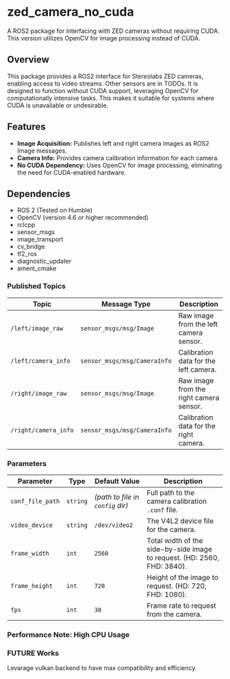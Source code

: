 # zed_camera_no_cuda

A ROS2 package for interfacing with ZED cameras without requiring CUDA.  This version utilizes OpenCV for image processing instead of CUDA.

## Overview

This package provides a ROS2 interface for Stereolabs ZED cameras, enabling access to video streams. Other sensors are in TODOs. It is designed to function without CUDA support, leveraging OpenCV for computationally intensive tasks.  This makes it suitable for systems where CUDA is unavailable or undesirable.

## Features

*   **Image Acquisition:** Publishes left and right camera images as ROS2 Image messages.
*   **Camera Info:** Provides camera calibration information for each camera.
*   **No CUDA Dependency:** Uses OpenCV for image processing, eliminating the need for CUDA-enabled hardware.

## Dependencies

*   ROS 2 (Tested on Humble)
*   OpenCV (version 4.6 or higher recommended)
*   rclcpp
*   sensor_msgs
*   image_transport
*   cv_bridge
*   tf2_ros
*   diagnostic_updater
*   ament_cmake


### Published Topics

| Topic                | Message Type                    | Description                              |
| -------------------- | ------------------------------- | ---------------------------------------- |
| `/left/image_raw`    | `sensor_msgs/msg/Image`         | Raw image from the left camera sensor.   |
| `/left/camera_info`  | `sensor_msgs/msg/CameraInfo`    | Calibration data for the left camera.    |
| `/right/image_raw`   | `sensor_msgs/msg/Image`         | Raw image from the right camera sensor.  |
| `/right/camera_info` | `sensor_msgs/msg/CameraInfo`    | Calibration data for the right camera.   |

### Parameters

| Parameter        | Type     | Default Value                                | Description                                                                        |
| ---------------- | -------- | -------------------------------------------- | ---------------------------------------------------------------------------------- |
| `conf_file_path` | `string` | *(path to file in `config` dir)* | Full path to the camera calibration `.conf` file.                                  |
| `video_device`   | `string` | `/dev/video2`                                | The V4L2 device file for the camera.                                               |
| `frame_width`    | `int`    | `2560`                                       | Total width of the side-by-side image to request. (HD: 2560, FHD: 3840).            |
| `frame_height`   | `int`    | `720`                                        | Height of the image to request. (HD: 720, FHD: 1080).                               |
| `fps`            | `int`    | `30`                                         | Frame rate to request from the camera.                                             |

### Performance Note: High CPU Usage

### FUTURE Works
Levarage vulkan backend to have max compatibility and efficiency.


